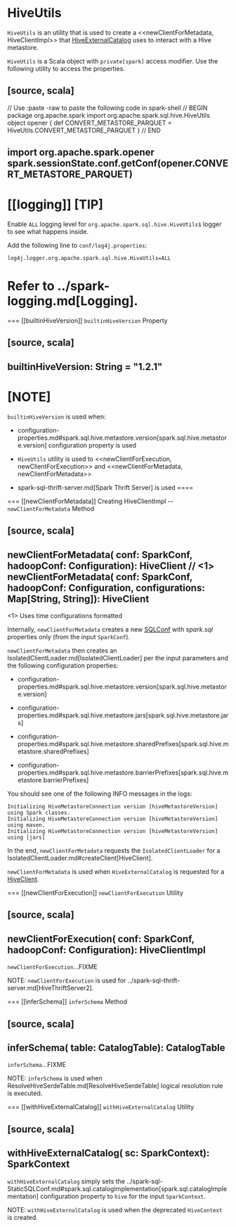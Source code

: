 # HiveUtils

`HiveUtils` is an utility that is used to create a <<newClientForMetadata, HiveClientImpl>> that [HiveExternalCatalog](HiveExternalCatalog.md#client) uses to interact with a Hive metastore.

`HiveUtils` is a Scala object with `private[spark]` access modifier. Use the following utility to access the properties.

[source, scala]
----
// Use :paste -raw to paste the following code in spark-shell
// BEGIN
package org.apache.spark
import org.apache.spark.sql.hive.HiveUtils
object opener {
  def CONVERT_METASTORE_PARQUET = HiveUtils.CONVERT_METASTORE_PARQUET
}
// END

import org.apache.spark.opener
spark.sessionState.conf.getConf(opener.CONVERT_METASTORE_PARQUET)
----

[[logging]]
[TIP]
====
Enable `ALL` logging level for `org.apache.spark.sql.hive.HiveUtils$` logger to see what happens inside.

Add the following line to `conf/log4j.properties`:

```
log4j.logger.org.apache.spark.sql.hive.HiveUtils=ALL
```

Refer to ../spark-logging.md[Logging].
====

=== [[builtinHiveVersion]] `builtinHiveVersion` Property

[source, scala]
----
builtinHiveVersion: String = "1.2.1"
----

[NOTE]
====
`builtinHiveVersion` is used when:

* configuration-properties.md#spark.sql.hive.metastore.version[spark.sql.hive.metastore.version] configuration property is used

* `HiveUtils` utility is used to <<newClientForExecution, newClientForExecution>> and <<newClientForMetadata, newClientForMetadata>>

* spark-sql-thrift-server.md[Spark Thrift Server] is used
====

=== [[newClientForMetadata]] Creating HiveClientImpl -- `newClientForMetadata` Method

[source, scala]
----
newClientForMetadata(
  conf: SparkConf,
  hadoopConf: Configuration): HiveClient  // <1>
newClientForMetadata(
  conf: SparkConf,
  hadoopConf: Configuration,
  configurations: Map[String, String]): HiveClient
----
<1> Uses time configurations formatted

Internally, `newClientForMetadata` creates a new [SQLConf](../SQLConf.md) with *spark.sql* properties only (from the input `SparkConf`).

`newClientForMetadata` then creates an IsolatedClientLoader.md[IsolatedClientLoader] per the input parameters and the following configuration properties:

* configuration-properties.md#spark.sql.hive.metastore.version[spark.sql.hive.metastore.version]

* configuration-properties.md#spark.sql.hive.metastore.jars[spark.sql.hive.metastore.jars]

* configuration-properties.md#spark.sql.hive.metastore.sharedPrefixes[spark.sql.hive.metastore.sharedPrefixes]

* configuration-properties.md#spark.sql.hive.metastore.barrierPrefixes[spark.sql.hive.metastore.barrierPrefixes]

You should see one of the following INFO messages in the logs:

```text
Initializing HiveMetastoreConnection version [hiveMetastoreVersion] using Spark classes.
Initializing HiveMetastoreConnection version [hiveMetastoreVersion] using maven.
Initializing HiveMetastoreConnection version [hiveMetastoreVersion] using [jars]
```

In the end, `newClientForMetadata` requests the `IsolatedClientLoader` for a IsolatedClientLoader.md#createClient[HiveClient].

`newClientForMetadata` is used when `HiveExternalCatalog` is requested for a [HiveClient](HiveExternalCatalog.md#client).

=== [[newClientForExecution]] `newClientForExecution` Utility

[source, scala]
----
newClientForExecution(
  conf: SparkConf,
  hadoopConf: Configuration): HiveClientImpl
----

`newClientForExecution`...FIXME

NOTE: `newClientForExecution` is used for ../spark-sql-thrift-server.md[HiveThriftServer2].

=== [[inferSchema]] `inferSchema` Method

[source, scala]
----
inferSchema(
  table: CatalogTable): CatalogTable
----

`inferSchema`...FIXME

NOTE: `inferSchema` is used when ResolveHiveSerdeTable.md[ResolveHiveSerdeTable] logical resolution rule is executed.

=== [[withHiveExternalCatalog]] `withHiveExternalCatalog` Utility

[source, scala]
----
withHiveExternalCatalog(
  sc: SparkContext): SparkContext
----

`withHiveExternalCatalog` simply sets the ../spark-sql-StaticSQLConf.md#spark.sql.catalogImplementation[spark.sql.catalogImplementation] configuration property to `hive` for the input `SparkContext`.

NOTE: `withHiveExternalCatalog` is used when the deprecated `HiveContext` is created.
